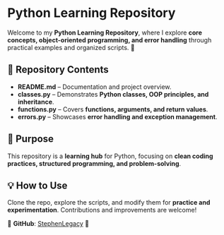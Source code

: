 # **Python Learning Repository**  

Welcome to my **Python Learning Repository**, where I explore **core concepts, object-oriented programming, and error handling** through practical examples and organized scripts. 🚀  

## 📂 **Repository Contents**  

- **README.md** – Documentation and project overview.  
- **classes.py** – Demonstrates **Python classes, OOP principles, and inheritance**.  
- **functions.py** – Covers **functions, arguments, and return values**.  
- **errors.py** – Showcases **error handling and exception management**.  

## 🎯 **Purpose**  
This repository is a **learning hub** for Python, focusing on **clean coding practices, structured programming, and problem-solving**.  

## 💡 **How to Use**  
Clone the repo, explore the scripts, and modify them for **practice and experimentation**. Contributions and improvements are welcome!  

📌 **GitHub**: [StephenLegacy](https://github.com/StephenLegacy) 🚀
